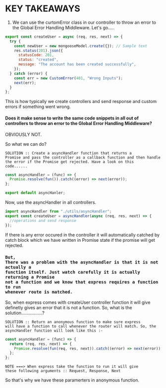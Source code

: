 # KEY TAKEAWAYS

1. We can use the curtomError class in our controller to throw an error to the Global Error Handling Middleware. Let's go.....

```js
export const createUser = async (req, res, next) => {
  try {
    const newUser = new mongooseModel.create({}); // Sample text
    res.status(201).json({
      statusCode: 201,
      status: "created",
      message: "The account has been created successfully",
    });
  } catch (error) {
    const err = new CustomError(401, "Wrong Inputs");
    next(err);
  }
};
```

This is how typically we create controllers and send response and custom errors if something went wrong.

#### Does it make sense to write the same code snippets in all out of controllers to throw an error to the Global Error Handling Middleware?

OBVIOUSLY NOT.

So what we can do?

<code>SOLUTION :: Create a asyncHandler function that returns a Promise and pass the controller as a callback function and then handle the error if the Promise get rejected. Have a look on this code......</code>

```js
const asyncHandler = (func) => {
  Promise.resolve(fun()).catch((error) => next(error));
};

export default asyncHanler;
```

Now, use the asyncHandler in all controllers.

```js
import asyncHandler from "./utils/asyncHandler";
export const createUser = asyncHandler(async (req, res, next) => {
  //operations and send response
});
```

If there is any error occured in the controller it will automatically catched by catch block which we have written in Promise state if the promise will get rejected.

### <code>But, There was a problem with the asyncHandler is that it is not actually a function itself. Just watch carefully it is actually returning a Promise not a function and we know that express requires a function to run whenever route is matched.</code>

So, when express comes with createUser controller function it will give definetly gives an error that it is not a function. So, what is the solution.................?

<code>SOLUTION :: Return an anonymous function to make sure express will have a function to call whenever the router will match. So, the asyncHandler function will look like this :- </code>

```js
const asyncHandler = (func) => {
  return (req, res, next) => {
    Promise.resolve(fun(req, res, next)).catch((error) => next(error));
  };
};
```

<code>NOTE ===> When express take the function to run it will give these following arguments :: Request, Response, Next</code>

So that's why we have these paramerters in anonymous function.

